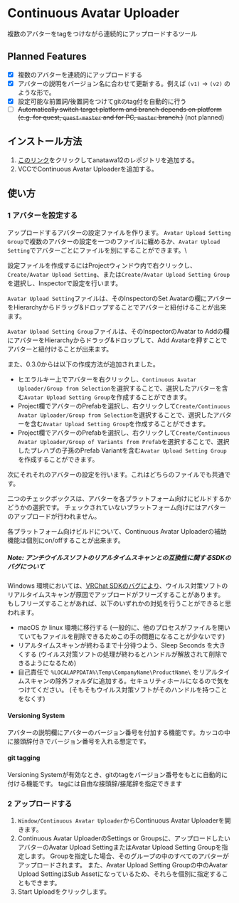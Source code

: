 # Continuous Avatar Uploader

複数のアバターをtagをつけながら連続的にアップロードするツール

## Planned Features

- [x] 複数のアバターを連続的にアップロードする
- [x] アバターの説明をバージョン名に合わせて更新する。例えば `(v1)` -> `(v2)` のような形で。
- [x] 設定可能な前置詞/後置詞をつけてgitのtag付を自動的に行う
- [ ] ~~Automatically switch target platform and branch depends on platform (e.g. for quest, `quest-master` and for PC, `master` branch.)~~ (not planned)

## インストール方法

1. [このリンク][VCC-add-repo-link]をクリックしてanatawa12のレポジトリを追加する。
2. VCCでContinuous Avatar Uploaderを追加する。

[VCC-add-repo-link]: https://vpm.anatawa12.com/add-repo

## 使い方

### 1 アバターを設定する

アップロードするアバターの設定ファイルを作ります。
`Avatar Upload Setting Group`で複数のアバターの設定を一つのファイルに纏めるか、`Avatar Upload Setting`でアバターごとにファイルを別にすることができます。\

設定ファイルを作成するにはProjectウィンドウ内で右クリックし、`Create/Avatar Upload Setting`、または`Create/Avatar Upload Setting Group`を選択し、Inspectorで設定を行います。

`Avatar Upload Setting`ファイルは、そのInspectorのSet Avatarの欄にアバターをHierarchyからドラッグ&ドロップすることでアバターと紐付けることが出来ます。

`Avatar Upload Setting Group`ファイルは、そのInspectorのAvatar to Addの欄にアバターをHierarchyからドラッグ&ドロップして、Add Avatarを押すことでアバターと紐付けることが出来ます。

また、0.3.0からは以下の作成方法が追加されました。
- ヒエラルキー上でアバターを右クリックし、`Continuous Avatar Uploader/Group from Selection`を選択することで、選択したアバターを含む`Avatar Upload Setting Group`を作成することができます。
- Project欄でアバターのPrefabを選択し、右クリックして`Create/Continuous Avatar Uploader/Group from Selection`を選択することで、選択したアバターを含む`Avatar Upload Setting Group`を作成することができます。
- Project欄でアバターのPrefabを選択し、右クリックして`Create/Continuous Avatar Uploader/Group of Variants from Prefab`を選択することで、選択したプレハブの子孫のPrefab Variantを含む`Avatar Upload Setting Group`を作成することができます。

次にそれそれのアバターの設定を行います。これはどちらのファイルでも共通です。

<!-- override blueprintの設定欄の話は多分ここ -->

二つのチェックボックスは、アバターを各プラットフォーム向けにビルドするかどうかの選択です。
チェックされていないプラットフォーム向けにはアバターのアップロードが行われません。

各プラットフォーム向けビルドについて、Continuous Avatar Uploaderの補助機能は個別にon/offすることが出来ます。

##### Note: アンチウイルスソフトのリアルタイムスキャンとの互換性に関するSDKのバグについて

Windows 環境においては、[VRChat SDKのバグにより](https://feedback.vrchat.com/sdk-bug-reports/p/uploading-avatar-may-freeze-when-antivirus-software-holds-handle-for-lastly-uplo)、ウイルス対策ソフトのリアルタイムスキャンが原因でアップロードがフリーズすることがあります。
もしフリーズすることがあれば、以下のいずれかの対処を行うことができると思われます。
- macOS か linux 環境に移行する (一般的に、他のプロセスがファイルを開いていてもファイルを削除できるためこの手の問題になることが少ないです)
- リアルタイムスキャンが終わるまで十分待つよう、Sleep Seconds を大きくする (ウイルス対策ソフトの処理が終わるとハンドルが解放されて削除できるようになるため)
- 自己責任で `%LOCALAPPDATA%\Temp\CompanyName\ProductName\` をリアルタイムスキャンの除外フォルダに追加する。セキュリティホールになるので気をつけてください。 (そもそもウイルス対策ソフトがそのハンドルを持つことをなくす)

#### Versioning System

アバターの説明欄にアバターのバージョン番号を付加する機能です。カッコの中に接頭辞付きでバージョン番号を入れる想定です。

#### git tagging

Versioning Systemが有効なとき、gitのtagをバージョン番号をもとに自動的に付ける機能です。
tagには自由な接頭辞/接尾辞を指定できます

### 2 アップロードする

1. `Window/Continuous Avatar Uploader`からContinuous Avatar Uploaderを開きます。
2. Continuous Avatar UploaderのSettings or Groupsに、アップロードしたいアバターのAvatar Upload SettingまたはAvatar Upload Setting Groupを指定します。
   Groupを指定した場合、そのグループの中のすべてのアバターがアップロードされます。
   また、Avatar Upload Setting Groupの中のAvatar Upload SettingはSub Assetになっているため、それらを個別に指定することもできます。
3. Start Uploadをクリックします。
